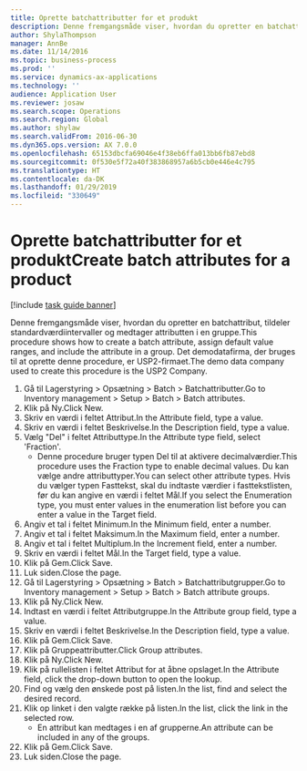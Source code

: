 ```yaml
---
title: Oprette batchattributter for et produkt
description: Denne fremgangsmåde viser, hvordan du opretter en batchattribut, tildeler standardværdiintervaller og medtager attributten i en gruppe.
author: ShylaThompson
manager: AnnBe
ms.date: 11/14/2016
ms.topic: business-process
ms.prod: ''
ms.service: dynamics-ax-applications
ms.technology: ''
audience: Application User
ms.reviewer: josaw
ms.search.scope: Operations
ms.search.region: Global
ms.author: shylaw
ms.search.validFrom: 2016-06-30
ms.dyn365.ops.version: AX 7.0.0
ms.openlocfilehash: 65153dbcfa69046e4f38eb6ffa013bb6fb87ebd8
ms.sourcegitcommit: 0f530e5f72a40f383868957a6b5cb0e446e4c795
ms.translationtype: HT
ms.contentlocale: da-DK
ms.lasthandoff: 01/29/2019
ms.locfileid: "330649"
---
```

# <a name="create-batch-attributes-for-a-product"></a><span data-ttu-id="1600f-103">Oprette batchattributter for et produkt</span><span class="sxs-lookup"><span data-stu-id="1600f-103">Create batch attributes for a product</span></span>

[!include [task guide banner](../../includes/task-guide-banner.md)]

<span data-ttu-id="1600f-104">Denne fremgangsmåde viser, hvordan du opretter en batchattribut, tildeler standardværdiintervaller og medtager attributten i en gruppe.</span><span class="sxs-lookup"><span data-stu-id="1600f-104">This procedure shows how to create a batch attribute, assign default value ranges, and include the attribute in a group.</span></span> <span data-ttu-id="1600f-105">Det demodatafirma, der bruges til at oprette denne procedure, er USP2-firmaet.</span><span class="sxs-lookup"><span data-stu-id="1600f-105">The demo data company used to create this procedure is the USP2 Company.</span></span>

1. <span data-ttu-id="1600f-106">Gå til Lagerstyring > Opsætning > Batch > Batchattributter.</span><span class="sxs-lookup"><span data-stu-id="1600f-106">Go to Inventory management > Setup > Batch > Batch attributes.</span></span>
2. <span data-ttu-id="1600f-107">Klik på Ny.</span><span class="sxs-lookup"><span data-stu-id="1600f-107">Click New.</span></span>
3. <span data-ttu-id="1600f-108">Skriv en værdi i feltet Attribut.</span><span class="sxs-lookup"><span data-stu-id="1600f-108">In the Attribute field, type a value.</span></span>
4. <span data-ttu-id="1600f-109">Skriv en værdi i feltet Beskrivelse.</span><span class="sxs-lookup"><span data-stu-id="1600f-109">In the Description field, type a value.</span></span>
5. <span data-ttu-id="1600f-110">Vælg "Del" i feltet Attributtype.</span><span class="sxs-lookup"><span data-stu-id="1600f-110">In the Attribute type field, select 'Fraction'.</span></span>
    * <span data-ttu-id="1600f-111">Denne procedure bruger typen Del til at aktivere decimalværdier.</span><span class="sxs-lookup"><span data-stu-id="1600f-111">This procedure uses the Fraction type to enable decimal values.</span></span> <span data-ttu-id="1600f-112">Du kan vælge andre attributtyper.</span><span class="sxs-lookup"><span data-stu-id="1600f-112">You can select other attribute types.</span></span> <span data-ttu-id="1600f-113">Hvis du vælger typen Fasttekst, skal du indtaste værdier i fasttekstlisten, før du kan angive en værdi i feltet Mål.</span><span class="sxs-lookup"><span data-stu-id="1600f-113">If you select the Enumeration type, you must enter values in the enumeration list before you can enter a value in the Target field.</span></span>  
6. <span data-ttu-id="1600f-114">Angiv et tal i feltet Minimum.</span><span class="sxs-lookup"><span data-stu-id="1600f-114">In the Minimum field, enter a number.</span></span>
7. <span data-ttu-id="1600f-115">Angiv et tal i feltet Maksimum.</span><span class="sxs-lookup"><span data-stu-id="1600f-115">In the Maximum field, enter a number.</span></span>
8. <span data-ttu-id="1600f-116">Angiv et tal i feltet Multiplum.</span><span class="sxs-lookup"><span data-stu-id="1600f-116">In the Increment field, enter a number.</span></span>
9. <span data-ttu-id="1600f-117">Skriv en værdi i feltet Mål.</span><span class="sxs-lookup"><span data-stu-id="1600f-117">In the Target field, type a value.</span></span>
10. <span data-ttu-id="1600f-118">Klik på Gem.</span><span class="sxs-lookup"><span data-stu-id="1600f-118">Click Save.</span></span>
11. <span data-ttu-id="1600f-119">Luk siden.</span><span class="sxs-lookup"><span data-stu-id="1600f-119">Close the page.</span></span>
12. <span data-ttu-id="1600f-120">Gå til Lagerstyring > Opsætning > Batch > Batchattributgrupper.</span><span class="sxs-lookup"><span data-stu-id="1600f-120">Go to Inventory management > Setup > Batch > Batch attribute groups.</span></span>
13. <span data-ttu-id="1600f-121">Klik på Ny.</span><span class="sxs-lookup"><span data-stu-id="1600f-121">Click New.</span></span>
14. <span data-ttu-id="1600f-122">Indtast en værdi i feltet Attributgruppe.</span><span class="sxs-lookup"><span data-stu-id="1600f-122">In the Attribute group field, type a value.</span></span>
15. <span data-ttu-id="1600f-123">Skriv en værdi i feltet Beskrivelse.</span><span class="sxs-lookup"><span data-stu-id="1600f-123">In the Description field, type a value.</span></span>
16. <span data-ttu-id="1600f-124">Klik på Gem.</span><span class="sxs-lookup"><span data-stu-id="1600f-124">Click Save.</span></span>
17. <span data-ttu-id="1600f-125">Klik på Gruppeattributter.</span><span class="sxs-lookup"><span data-stu-id="1600f-125">Click Group attributes.</span></span>
18. <span data-ttu-id="1600f-126">Klik på Ny.</span><span class="sxs-lookup"><span data-stu-id="1600f-126">Click New.</span></span>
19. <span data-ttu-id="1600f-127">Klik på rullelisten i feltet Attribut for at åbne opslaget.</span><span class="sxs-lookup"><span data-stu-id="1600f-127">In the Attribute field, click the drop-down button to open the lookup.</span></span>
20. <span data-ttu-id="1600f-128">Find og vælg den ønskede post på listen.</span><span class="sxs-lookup"><span data-stu-id="1600f-128">In the list, find and select the desired record.</span></span>
21. <span data-ttu-id="1600f-129">Klik op linket i den valgte række på listen.</span><span class="sxs-lookup"><span data-stu-id="1600f-129">In the list, click the link in the selected row.</span></span>
    * <span data-ttu-id="1600f-130">En attribut kan medtages i en af grupperne.</span><span class="sxs-lookup"><span data-stu-id="1600f-130">An attribute can be included in any of the groups.</span></span>  
22. <span data-ttu-id="1600f-131">Klik på Gem.</span><span class="sxs-lookup"><span data-stu-id="1600f-131">Click Save.</span></span>
23. <span data-ttu-id="1600f-132">Luk siden.</span><span class="sxs-lookup"><span data-stu-id="1600f-132">Close the page.</span></span>


